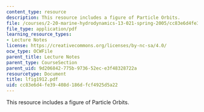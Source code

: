 ```yaml
---
content_type: resource
description: This resource includes a figure of Particle Orbits.
file: /courses/2-20-marine-hydrodynamics-13-021-spring-2005/cc83e6d4fe39408d186dfcf4925d5a22_lfig1912.pdf
file_type: application/pdf
learning_resource_types:
- Lecture Notes
license: https://creativecommons.org/licenses/by-nc-sa/4.0/
ocw_type: OCWFile
parent_title: Lecture Notes
parent_type: CourseSection
parent_uid: 9d206842-775b-9736-52ec-e3f48328722a
resourcetype: Document
title: lfig1912.pdf
uid: cc83e6d4-fe39-408d-186d-fcf4925d5a22
---
```

This resource includes a figure of Particle Orbits.
